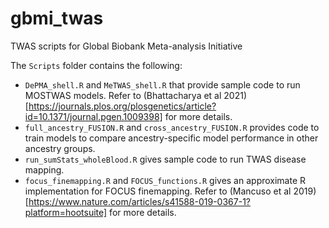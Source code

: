 # gbmi_twas
TWAS scripts for Global Biobank Meta-analysis Initiative

The `Scripts` folder contains the following:
- `DePMA_shell.R` and `MeTWAS_shell.R` that provide sample code to run MOSTWAS models. Refer to (Bhattacharya et al 2021)[https://journals.plos.org/plosgenetics/article?id=10.1371/journal.pgen.1009398] for more details.
- `full_ancestry_FUSION.R` and `cross_ancestry_FUSION.R` provides code to train models to compare ancestry-specific model performance in other ancestry groups.
- `run_sumStats_wholeBlood.R` gives sample code to run TWAS disease mapping.
- `focus_finemapping.R` and `FOCUS_functions.R` gives an approximate R implementation for FOCUS finemapping. Refer to (Mancuso et al 2019)[https://www.nature.com/articles/s41588-019-0367-1?platform=hootsuite] for more details.
